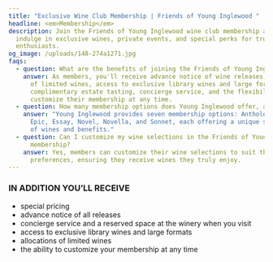 ```yaml
---
title: "Exclusive Wine Club Membership | Friends of Young Inglewood "
headline: <em>Membership</em>
description: Join the Friends of Young Inglewood wine club membership and
  indulge in exclusive wines, private events, and special perks for true wine
  enthusiasts.
og_image: /uploads/148-274a1271.jpg
faqs:
  - question: What are the benefits of joining the Friends of Young Inglewood membership?
    answer: As members, you'll receive advance notice of wine releases, allocations
      of limited wines, access to exclusive library wines and large formats, a
      complimentary estate tasting, concierge service, and the flexibility to
      customize their membership at any time.
  - question: How many membership options does Young Inglewood offer, and what are they?
    answer: "Young Inglewood provides seven membership options: Anthology, Archive,
      Epic, Essay, Novel, Novella, and Sonnet, each offering a unique selection
      of wines and benefits."
  - question: Can I customize my wine selections in the Friends of Young Inglewood
      membership?
    answer: Yes, members can customize their wine selections to suit their
      preferences, ensuring they receive wines they truly enjoy.
---
```

### IN ADDITION YOU’LL RECEIVE

* special pricing
* advance notice of all releases
* concierge service and a reserved space at the winery when you visit
* access to exclusive library wines and large formats
* allocations of limited wines
* the ability to customize your membership at any time